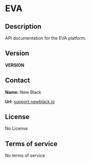 # EVA

## Description

API documentation for the EVA platform.

## Version

__VERSION__

## Contact

**Name:** New Black

**Url:** [support.newblack.io](https://support.newblack.io)

## License

No License

## Terms of service

No terms of service